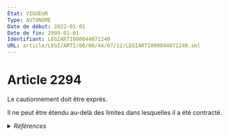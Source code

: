```yaml
---
État: VIGUEUR
Type: AUTONOME
Date de début: 2022-01-01
Date de fin: 2999-01-01
Identifiant: LEGIARTI000044071240
URL: article/LEGI/ARTI/00/00/44/07/12/LEGIARTI000044071240.xml
---
```


<h1>Article 2294</h1>

Le cautionnement doit être exprès.<br />

Il ne peut être étendu au-delà des limites dans lesquelles il a été contracté.


<details>
  <summary><em>Références</em></summary>

  <h2>Articles faisant référence à l'article</h2>
  
  <ul>
    <li>
      <a href="https://legal.tricoteuses.fr//redirection/LEGIARTI000044045502?vers=git&vers=legifrance">Ordonnance n° 2021-1192 du 15 septembre 2021 portant réforme du droit des sûretés - article 3 ENTIEREMENT_MODIF</a> MODIFIE source
    </li>
  </ul>
  
  <h2>Références faites par l'article</h2>
  
  <ul>
    <li>
      2021-09-15 MODIFIE cible <a href="https://legal.tricoteuses.fr//redirection/LEGIARTI000044045502?vers=git&vers=legifrance">Ordonnance n° 2021-1192 du 15 septembre 2021 portant réforme du droit des sûretés - article 3 ENTIEREMENT_MODIF</a>
    </li>
    <li>
      2999-01-01 CONCORDANCE source <a href="https://legal.tricoteuses.fr//redirection/LEGIARTI000006445382?vers=git&vers=legifrance">Code civil - article 2017 AUTONOME MODIFIE, en vigueur du 1804-03-21 au 2005-01-01</a>
    </li>
    <li>
      2999-01-01 CONCORDE cible <a href="https://legal.tricoteuses.fr//redirection/LEGIARTI000006445383?vers=git&vers=legifrance">Code civil - article 2017 AUTONOME TRANSFERE, en vigueur du 2005-01-01 au 2006-03-24</a>
    </li>
    <li>
      2999-01-01 CONCORDE source <a href="https://legal.tricoteuses.fr//redirection/LEGIARTI000006450610?vers=git&vers=legifrance">Code civil - article 2500 AUTONOME MODIFIE, en vigueur du 2006-03-24 au 2008-01-01</a>
    </li>
    <li>
      2999-01-01 CONCORDANCE cible <a href="https://legal.tricoteuses.fr//redirection/LEGIARTI000006450611?vers=git&vers=legifrance">Code civil - article 2500 AUTONOME MODIFIE, en vigueur du 2008-01-01 au 2015-02-18</a>
    </li>
    <li>
      CODIFICATION source Loi 1804-02-14
    </li>
  </ul>
</details>
